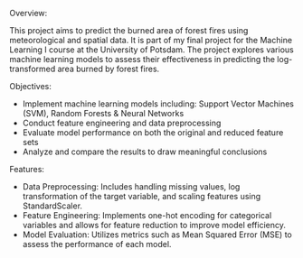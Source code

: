 Overview:

This project aims to predict the burned area of forest fires using meteorological and spatial data. It is part of my final project for the Machine Learning I course at the University of Potsdam. The project explores various machine learning models to assess their effectiveness in predicting the log-transformed area burned by forest fires.

Objectives:

- Implement machine learning models including: Support Vector Machines (SVM), Random Forests & Neural Networks
- Conduct feature engineering and data preprocessing
- Evaluate model performance on both the original and reduced feature sets
- Analyze and compare the results to draw meaningful conclusions

Features:
- Data Preprocessing: Includes handling missing values, log transformation of the target variable, and scaling features using StandardScaler.
- Feature Engineering: Implements one-hot encoding for categorical variables and allows for feature reduction to improve model efficiency.
- Model Evaluation: Utilizes metrics such as Mean Squared Error (MSE) to assess the performance of each model.
